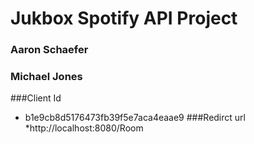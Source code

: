 # Jukbox Spotify API Project

### Aaron Schaefer
### Michael Jones

###Client Id
* b1e9cb8d5176473fb39f5e7aca4eaae9
###Redirct url
*http://localhost:8080/Room